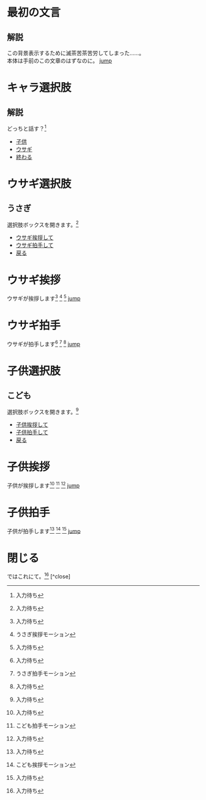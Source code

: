 最初の文言
==========
解説
-----------
この背景表示するために滅茶苦茶苦労してしまった……。  
本体は手前のこの文章のはずなのに。
[jump](explain02.md#キャラ選択肢)

キャラ選択肢
===========
解説
-----------
どっちと話す？[^wait]
* [子供](explain02.md#子供選択肢)
* [ウサギ](explain02.md#ウサギ選択肢)
* [終わる](explain02.md#閉じる)

ウサギ選択肢
===========
うさぎ
-----------
選択肢ボックスを開きます。[^wait]
* [ウサギ挨拶して](explain02.md#ウサギ挨拶)
* [ウサギ拍手して](explain02.md#ウサギ拍手)
* [戻る](explain02.md#キャラ選択肢)

ウサギ挨拶
===========
ウサギが挨拶します[^wait]
[^signal(Rabit_greeting)]
[^wait]
[jump](explain02.md#ウサギ選択肢)

ウサギ拍手
===========
ウサギが拍手します[^wait]
[^signal(Rabit_clap)]
[^wait]
[jump](explain02.md#ウサギ選択肢)

子供選択肢
===========
こども
-----------
選択肢ボックスを開きます。[^wait]
* [子供挨拶して](explain02.md#子供挨拶)
* [子供拍手して](explain02.md#子供拍手)
* [戻る](explain02.md#キャラ選択肢)

子供挨拶
===========
子供が挨拶します[^wait]
[^signal(Girl_bow)]
[^wait]
[jump](explain02.md#子供選択肢)

子供拍手
===========
子供が拍手します[^wait]
[^signal(Girl_clap)]
[^wait]
[jump](explain02.md#子供選択肢)

閉じる
===========
ではこれにて。[^wait]
[^close]

[^wait]: 入力待ち  
[^signal(Rabit_greeting)]: うさぎ挨拶モーション  
[^signal(Rabit_clap)]: うさぎ拍手モーション  
[^signal(Girl_clap)]: こども挨拶モーション  
[^signal(Girl_bow)]: こども拍手モーション
